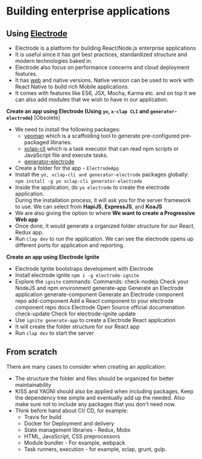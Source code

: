 # Building enterprise applications

## Using [Electrode](http://www.electrode.io/)
- Electrode is a platform for building React/Node.js enterprise applications 
- It is useful since it has got best practices, standardized structure and modern technologies baked in.
- Electrode also focus on performance concerns and cloud deployment features. 
- It has [web](http://www.electrode.io/docs/get_started.html) and native versions. Native version can be used to work with React Native to build rich Mobile applications. 
- It comes with features like ES6, JSX, Mocha, Karma etc. and on top it we can also add modules that we wish to have in our application. 

**Create an app using Electrode (Using `yo`, `x-clap CLI` and `generator-electrode`)** [Obsolete]
- We need to install the following packages: 
    - [yeoman](http://yeoman.io/) which is a scaffolding tool  to generate pre-configured pre-packaged libraries.
    - [xclap-cli](https://github.com/jchip/xclap) which is a task executor that can read npm scripts or JavaScript file and execute tasks. 
    - [generator-electrode](https://www.npmjs.com/package/generator-electrode)
- Create a folder for the app - `ElectrodeApp`
- Install the `yo, xclap-cli and generator-electrode` packages globally: `npm install -g yo xclap-cli generator-electrode`
- Inside the application, do `yo electrode` to create the electrode application.  
During the installation process, it will ask you for the server framework to use. We can select from **HapiJS**, **ExpressJS**, and **KoaJS**
- We are also giving the option to where **We want to create a Progressive Web app**
- Once done, it would generate a organized folder structure for our React, Redux app. 
- Run `clap dev` to run the application. We can see the electrode opens up different ports for application and reporting. 

**Create an app using Electrode Ignite**
- Electrode Ignite bootstraps development with Electrode
- Install electrode ignite `npm i -g electrode-ignite`
- Explore the `ignite` commands: 
    Commands:
        check-nodejs        Check your NodeJS and npm environment
        generate-app        Generate an Electrode application
        generate-component  Generate an Electrode component repo
        add-component       Add a React component to your electrode component repo
        docs                Electrode Open Source official documenation
        check-update        Check for electrode-ignite update
- Use `ignite generate-app` to create a Electrode React application
- It will create the folder structure for our React app
- Run `clap dev` to start the server

## From scratch
There are many cases to consider when creating an application: 
- The structure the folder and files should be organized for better maintainability
- KISS and YAGNI should also be applied when including packages. Keep the dependency tree simple and eventually add up the needed. Also make sure not to include any packages that you don't need now. 
- Think before hand about CI/ CD, for example: 
    - Travis for build
    - Docker for Deployment and delivery
    - State management libraries - Redux, Mobx
    - HTML, JavaScript, CSS preprocessors
    - Module bundler - For example, webpack
    - Task runners, execution - for example, xclap, grunt, gulp. 